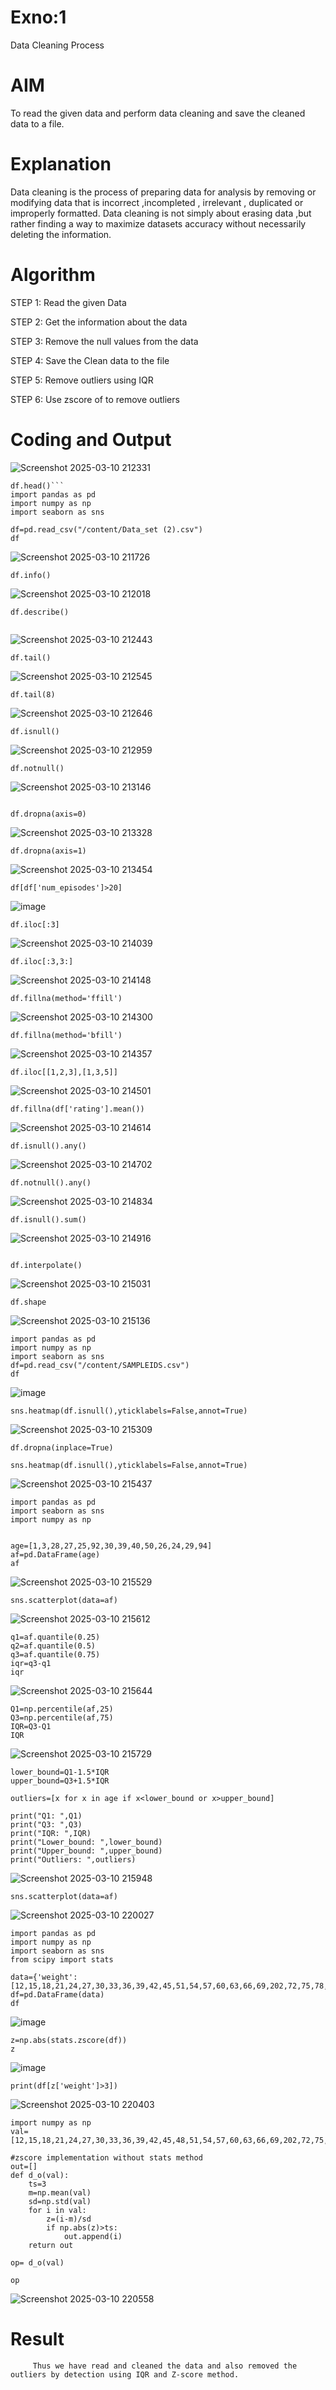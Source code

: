# Exno:1
Data Cleaning Process

# AIM
To read the given data and perform data cleaning and save the cleaned data to a file.

# Explanation
Data cleaning is the process of preparing data for analysis by removing or modifying data that is incorrect ,incompleted , irrelevant , duplicated or improperly formatted. Data cleaning is not simply about erasing data ,but rather finding a way to maximize datasets accuracy without necessarily deleting the information.

# Algorithm
STEP 1: Read the given Data

STEP 2: Get the information about the data

STEP 3: Remove the null values from the data

STEP 4: Save the Clean data to the file

STEP 5: Remove outliers using IQR

STEP 6: Use zscore of to remove outliers

# Coding and Output
![Screenshot 2025-03-10 212331](https://github.com/user-attachments/assets/9b1575a0-f29b-47b6-a633-a044acdd3439)

```
df.head()```
import pandas as pd
import numpy as np
import seaborn as sns
```

```
df=pd.read_csv("/content/Data_set (2).csv")
df
```
![Screenshot 2025-03-10 211726](https://github.com/user-attachments/assets/00b7d719-931d-4c3a-95dd-d61011f334b4)

```
df.info()

```

![Screenshot 2025-03-10 212018](https://github.com/user-attachments/assets/b3644d2b-a46f-4a2a-aeee-cbf0387be37b)

```
df.describe()
```
```

```

![Screenshot 2025-03-10 212443](https://github.com/user-attachments/assets/4621b498-0621-45ae-8ebd-bd0ea1d433bb)

```
df.tail()
```
![Screenshot 2025-03-10 212545](https://github.com/user-attachments/assets/94c02878-56f8-4692-85b9-2a5c6d91dfff)


```
df.tail(8)
```

![Screenshot 2025-03-10 212646](https://github.com/user-attachments/assets/0a8c7045-3081-454b-ab29-f1343f86b2f7)

```
df.isnull()

```
![Screenshot 2025-03-10 212959](https://github.com/user-attachments/assets/ef285c61-ce5d-4931-98c9-ae7060dd9f35)

```
df.notnull()
```
![Screenshot 2025-03-10 213146](https://github.com/user-attachments/assets/0190ee4b-b939-4d95-917c-17f1d1d0866d)

```

df.dropna(axis=0)
```


![Screenshot 2025-03-10 213328](https://github.com/user-attachments/assets/2c674249-6c85-4417-9cd8-a9b43883dc38)


```
df.dropna(axis=1)
```

![Screenshot 2025-03-10 213454](https://github.com/user-attachments/assets/8856dde5-7878-4c0e-bf35-18d24b23e424)

```
df[df['num_episodes']>20]
```
![image](https://github.com/user-attachments/assets/e08d6975-58c3-4728-b40d-9abfb3ca243d)

```
df.iloc[:3]
```


![Screenshot 2025-03-10 214039](https://github.com/user-attachments/assets/f2c78120-a52c-4b2f-b19e-c744d41d4c5f)

```
df.iloc[:3,3:]
```


![Screenshot 2025-03-10 214148](https://github.com/user-attachments/assets/66d1e6a9-94e7-4446-b200-6ea81e6734c4)

```
df.fillna(method='ffill')
```

![Screenshot 2025-03-10 214300](https://github.com/user-attachments/assets/0aa61a48-e582-4833-a3d3-71108275a53b)

```
df.fillna(method='bfill')
```

![Screenshot 2025-03-10 214357](https://github.com/user-attachments/assets/30ea24da-3f50-4a66-8f07-0aaff8aa785f)


```
df.iloc[[1,2,3],[1,3,5]]
```

![Screenshot 2025-03-10 214501](https://github.com/user-attachments/assets/2fc4b559-ea2f-409b-bea9-4d6d7ca09436)

```
df.fillna(df['rating'].mean())

```


![Screenshot 2025-03-10 214614](https://github.com/user-attachments/assets/f62fca43-41a9-4066-b841-219a42400c88)


```
df.isnull().any()

```

![Screenshot 2025-03-10 214702](https://github.com/user-attachments/assets/bf69ec82-af87-4444-b1b2-f7b0d4c41c8b)

```
df.notnull().any()
```

![Screenshot 2025-03-10 214834](https://github.com/user-attachments/assets/bb0e82ca-accc-43ac-8371-e1d31a9288ba)

```
df.isnull().sum()

```

![Screenshot 2025-03-10 214916](https://github.com/user-attachments/assets/bd67d172-b6cf-4251-8200-35f208882bce)

```

df.interpolate()

```

![Screenshot 2025-03-10 215031](https://github.com/user-attachments/assets/68c44822-ccca-4712-94f9-167b104cb799)

```
df.shape
```

![Screenshot 2025-03-10 215136](https://github.com/user-attachments/assets/3b3df16a-106c-432e-b7f4-1432cd8c2c8f)

```
import pandas as pd
import numpy as np
import seaborn as sns
df=pd.read_csv("/content/SAMPLEIDS.csv")
df
```

![image](https://github.com/user-attachments/assets/d12f5b60-5c6f-4b63-9d1c-5580e4c1a16c)

```
sns.heatmap(df.isnull(),yticklabels=False,annot=True)

```

![Screenshot 2025-03-10 215309](https://github.com/user-attachments/assets/69221d18-7116-4d30-850a-9b3745ae894d)

```
df.dropna(inplace=True)
```
```
sns.heatmap(df.isnull(),yticklabels=False,annot=True)
```

![Screenshot 2025-03-10 215437](https://github.com/user-attachments/assets/524f632e-7877-4985-b479-b36334d49198)

```
import pandas as pd 
import seaborn as sns
import numpy as np

```
```

age=[1,3,28,27,25,92,30,39,40,50,26,24,29,94]
af=pd.DataFrame(age)
af
```

![Screenshot 2025-03-10 215529](https://github.com/user-attachments/assets/08a0c9d1-b5e9-4c47-b4f4-a221797c2afc)

```
sns.scatterplot(data=af)
```

![Screenshot 2025-03-10 215612](https://github.com/user-attachments/assets/b84d21d1-fbea-4144-afdf-f3726efae303)

```
q1=af.quantile(0.25)
q2=af.quantile(0.5)
q3=af.quantile(0.75)
iqr=q3-q1
iqr
```

![Screenshot 2025-03-10 215644](https://github.com/user-attachments/assets/477d1f9c-b4d7-412c-972e-588b98bfc6bf)

```
Q1=np.percentile(af,25)
Q3=np.percentile(af,75)
IQR=Q3-Q1
IQR
```

![Screenshot 2025-03-10 215729](https://github.com/user-attachments/assets/970e14bb-f667-496e-afdf-ca374b1183ed)

```
lower_bound=Q1-1.5*IQR
upper_bound=Q3+1.5*IQR

```
```
outliers=[x for x in age if x<lower_bound or x>upper_bound]
```
```
print("Q1: ",Q1)
print("Q3: ",Q3)
print("IQR: ",IQR)
print("Lower_bound: ",lower_bound)
print("Upper_bound: ",upper_bound)
print("Outliers: ",outliers)

```

![Screenshot 2025-03-10 215948](https://github.com/user-attachments/assets/9f884afd-46fe-4b60-9423-f59b35eea6f9)

```
sns.scatterplot(data=af)
```

![Screenshot 2025-03-10 220027](https://github.com/user-attachments/assets/d8ff85af-d0f4-454e-9a14-3b3d48b38a65)

```
import pandas as pd 
import numpy as np
import seaborn as sns
from scipy import stats

```
```
data={'weight':[12,15,18,21,24,27,30,33,36,39,42,45,51,54,57,60,63,66,69,202,72,75,78,81,84,232,87,90,93,96,99,258]}
df=pd.DataFrame(data)
df

```
![image](https://github.com/user-attachments/assets/66b901a0-c771-4a73-adf4-529259bf0be0)

```
z=np.abs(stats.zscore(df))
z
```
![image](https://github.com/user-attachments/assets/beb8c785-a386-4b39-8428-3d0bcd37203a)

```
print(df[z['weight']>3])
```

![Screenshot 2025-03-10 220403](https://github.com/user-attachments/assets/1a0fffa3-bed0-4cca-a478-51052adbbe30)

```
import numpy as np
val=[12,15,18,21,24,27,30,33,36,39,42,45,48,51,54,57,60,63,66,69,202,72,75,78,81,84,232,87,90,93,96,99,258]
```
```
#zscore implementation without stats method
out=[]
def d_o(val):
    ts=3
    m=np.mean(val)
    sd=np.std(val)
    for i in val:
        z=(i-m)/sd
        if np.abs(z)>ts:
            out.append(i)
    return out 

```
```
op= d_o(val)

```

```
op
```

![Screenshot 2025-03-10 220558](https://github.com/user-attachments/assets/c8217ecc-1ac6-4a1f-a480-f08a85a61f22)

# Result
         Thus we have read and cleaned the data and also removed the outliers by detection using IQR and Z-score method.
    
